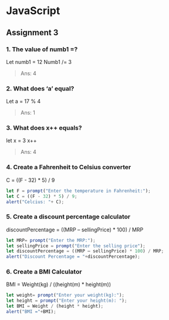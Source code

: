 # JavaScript
## Assignment 3

### 1.	The value of numb1 =?
Let numb1 = 12 
Numb1 /= 3
> Ans: 4
### 2.	What does ‘a’ equal?
Let a = 17 % 4

> Ans: 1
### 3.	What does x++ equals?
let x = 3
x++
> Ans: 4 
### 4.	Create a Fahrenheit to Celsius converter
C = ((F - 32) * 5) / 9

```js
let F = prompt("Enter the temperature in Fahrenheit:");
let C = ((F - 32) * 5) / 9;
alert("Celcius: "+ C);
```
### 5.	Create a discount percentage calculator
discountPercentage = ((MRP – sellingPrice) * 100) / MRP

```js
let MRP= prompt("Enter the MRP:");
let sellingPrice = prompt("Enter the selling price");
let discountPercentage = ((MRP – sellingPrice) * 100) / MRP;
alert("Discount Percentage = "+discountPercentage);

```

### 6.	Create a BMI Calculator 
BMI = Weight(kg) / ((height(m) * height(m))
```js
let weight= prompt("Enter your weight(kg):");
let height = prompt("Enter your height(m): ");
let BMI = Weight / (height * height);
alert("BMI ="+BMI);

```














